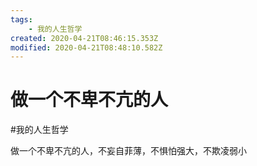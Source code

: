 ```yaml
---
tags:
    - 我的人生哲学
created: 2020-04-21T08:46:15.353Z
modified: 2020-04-21T08:48:10.582Z
---
```

# 做一个不卑不亢的人
#我的人生哲学 

做一个不卑不亢的人，不妄自菲薄，不惧怕强大，不欺凌弱小


